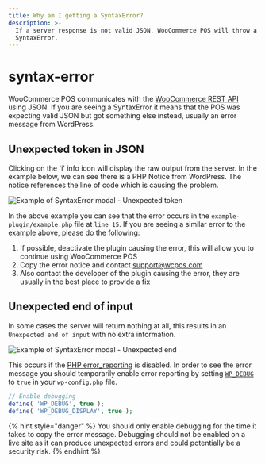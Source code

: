 ```yaml
---
title: Why am I getting a SyntaxError?
description: >-
  If a server response is not valid JSON, WooCommerce POS will throw a
  SyntaxError.
---
```


# syntax-error

WooCommerce POS communicates with the [WooCommerce REST API](http://woothemes.github.io/woocommerce-rest-api-docs/) using JSON. If you are seeing a SyntaxError it means that the POS was expecting valid JSON but got something else instead, usually an error message from WordPress.

## Unexpected token in JSON

Clicking on the 'i' info icon will display the raw output from the server. In the example below, we can see there is a PHP Notice from WordPress. The notice references the line of code which is causing the problem.

![Example of SyntaxError modal - Unexpected token](https://wcpos.com/wp-content/uploads/2016/06/syntax-error-unexpected-token-in-json.png)

In the above example you can see that the error occurs in the `example-plugin/example.php` file at `line 15`. If you are seeing a similar error to the example above, please do the following:

1. If possible, deactivate the plugin causing the error, this will allow you to continue using WooCommerce POS
2. Copy the error notice and contact [support@wcpos.com](mailto:support@wcpos.com)
3. Also contact the developer of the plugin causing the error, they are usually in the best place to provide a fix

## Unexpected end of input

In some cases the server will return nothing at all, this results in an `Unexpected end of input` with no extra information.

![Example of SyntaxError modal - Unexpected end](https://wcpos.com/wp-content/uploads/2016/06/syntax-error-unexpected-end.png)

This occurs if the [PHP error\_reporting](http://php.net/manual/en/function.error-reporting.php) is disabled. In order to see the error message you should temporarily enable error reporting by setting [`WP_DEBUG`](https://codex.wordpress.org/WP_DEBUG) to `true` in your `wp-config.php` file.

```php
// Enable debugging
define( 'WP_DEBUG', true );
define( 'WP_DEBUG_DISPLAY', true );
```

{% hint style="danger" %}
You should only enable debugging for the time it takes to copy the error message. Debugging should not be enabled on a live site as it can produce unexpected errors and could potentially be a security risk.
{% endhint %}

